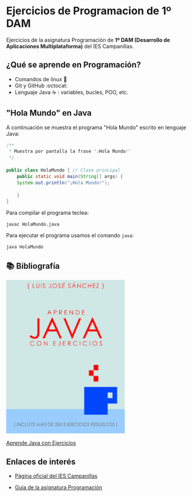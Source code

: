 # Ejercicios de Programacion de 1º DAM
Ejercicios de la asignatura Programación de **1º DAM (Desarrollo de Aplicaciones Multiplataforma)** del IES Campanillas.

## ¿Qué se aprende en Programación?

* Comandos de linux :penguin:
* Git y GitHub :octocat:
* Lenguaje Java :coffee: : variables, bucles, POO, etc.

## "Hola Mundo" en Java

A continuación se muestra el programa "Hola Mundo" escrito en lenguaje Java:

```java
/**
 * Muestra por pantalla la frase "¡Hola Mundo!"
 */

public class HolaMundo { // Clase principal
	public static void main(String[] args) {
	System.out.println("¡Hola Mundo!");

	}
}
```
Para compilar el programa teclea:

```console
javac HolaMundo.java
```
Para ejecutar el programa usamos el comando `java`:

```console
java HolaMundo
```

##  :books: Bibliografía

<img width="320px" src="/imagenes/java.jpg">

[Aprende Java con Ejercicios](https://leanpub.com/aprendejava)

## Enlaces de interés

* [Página oficial del IES Campanillas](http://iescampanillas.com/)

* [Guía de la asignatura Programación](http://github.com/LuisJoseSanchez/programacion)

 
